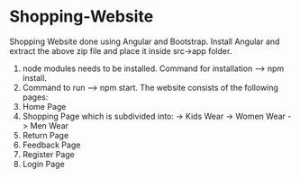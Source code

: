 # Shopping-Website
Shopping Website done using Angular and Bootstrap.
Install Angular and extract the above zip file and place it inside src->app folder.
1. node modules needs to be installed. Command for installation --> npm install.
2. Command to run --> npm start.
The website consists of the following pages:
1. Home Page
2. Shopping Page which is subdivided into:
   -> Kids Wear
   -> Women Wear
   -> Men Wear
3. Return Page
4. Feedback Page
5. Register Page
6. Login Page
